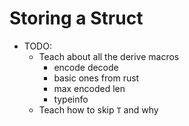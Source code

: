 # Storing a Struct

- TODO:
	- Teach about all the derive macros
		- encode decode
		- basic ones from rust
		- max encoded len
		- typeinfo
	- Teach how to skip `T` and why
